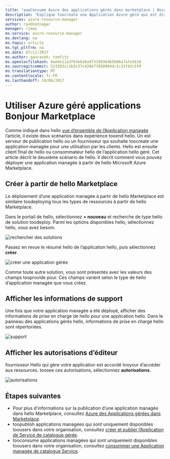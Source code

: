 ```yaml
---
title: "aaaConsume Azure des applications gérés dans marketplace | Documents Microsoft"
description: "Explique toocreate une Application Azure géré qui est disponible via hello Marketplace."
services: azure-resource-manager
author: ravbhatnagar
manager: rjmax
ms.service: azure-resource-manager
ms.devlang: na
ms.topic: article
ms.tgt_pltfrm: na
ms.date: 07/11/2017
ms.author: gauravbh; tomfitz
ms.openlocfilehash: 9ae6e11a3f63eb58a9f3199364b5606a7afe5618
ms.sourcegitcommit: 523283cc1b3c37c428e77850964dc1c33742c5f0
ms.translationtype: MT
ms.contentlocale: fr-FR
ms.lasthandoff: 10/06/2017
---
```

# <a name="consume-azure-managed-applications-in-hello-marketplace"></a>Utiliser Azure géré applications Bonjour Marketplace

Comme indiqué dans hello [vue d’ensemble de l’Application managée](managed-application-overview.md) l’article, il existe deux scénarios dans expérience tooend hello. Un est serveur de publication hello ou un fournisseur qui souhaite toocreate une application managée pour une utilisation par les clients. Hello est ensuite client final de hello ou consommateur hello de l’application hello géré. Cet article décrit le deuxième scénario de hello. Il décrit comment vous pouvez déployer une application managée à partir de hello Microsoft Azure Marketplace.

## <a name="create-from-hello-marketplace"></a>Créer à partir de hello Marketplace

Le déploiement d’une application managée à partir de hello Marketplace est similaire toodeploying tous les types de ressources à partir de hello Marketplace. 

Dans le portail de hello, sélectionnez **+ nouveau** et recherche de type hello de solution toodeploy. Parmi les options disponibles hello, sélectionnez hello, vous avez besoin.

![rechercher des solutions](./media/managed-application-consume-marketplace/search-apps.png)

Passez en revue le résumé hello de l’application hello, puis sélectionnez **créer**.

![créer une application gérée](./media/managed-application-consume-marketplace/create-marketplace-managed-app.png)

Comme toute autre solution, vous sont présentés avec les valeurs des champs tooprovide pour. Ces champs varient selon le type de hello d’application managée que vous créez. 

## <a name="view-support-information"></a>Afficher les informations de support

Une fois que votre application managée a été déployé, afficher des informations de prise en charge de hello pour une application hello. Dans le panneau des applications gérés hello, informations de prise en charge hello sont répertoriées.

![support](./media/managed-application-consume-marketplace/support.png)

## <a name="view-publisher-permissions"></a>Afficher les autorisations d’éditeur

fournisseur Hello qui gère votre application est accordé tooyour d’accéder aux ressources. toosee ces autorisations, sélectionnez **autorisations**.

![autorisations](./media/managed-application-consume-marketplace/authorizations.png)

## <a name="next-steps"></a>Étapes suivantes

* Pour plus d’informations sur la publication d’une application managée dans hello Marketplace, consultez [Azure des Applications gérées dans Marketplace](managed-application-author-marketplace.md).
* toopublish applications managées qui sont uniquement disponibles toousers dans votre organisation, consultez [créer et publier l’Application de Service de catalogue gérée](managed-application-publishing.md).
* tooconsume applications managées qui sont uniquement disponibles toousers dans votre organisation, consultez [consommer une Application managée de catalogue Service](managed-application-consumption.md).
